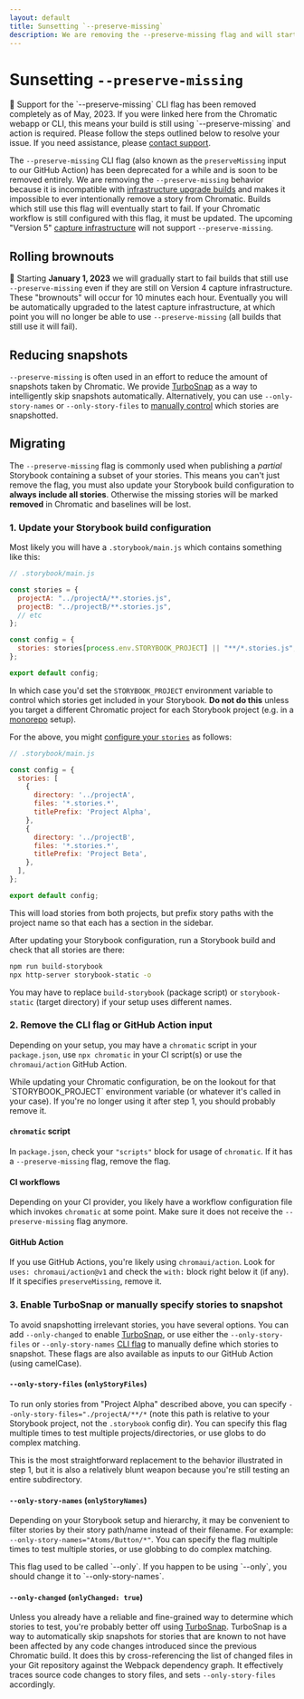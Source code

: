 ```yaml
---
layout: default
title: Sunsetting `--preserve-missing`
description: We are removing the --preserve-missing flag and will start to fail builds that use it
---
```


# Sunsetting `--preserve-missing`

<div class="aside">
🚨 Support for the `--preserve-missing` CLI flag has been removed completely as of May, 2023. If you were linked here from the Chromatic webapp or CLI, this means your build is still using `--preserve-missing` and action is required. Please follow the steps outlined below to resolve your issue. If you need assistance, please <a href="mailto:support@chromatic.com?Subject=preserve-missing%20flag">contact support</a>.
</div>

The `--preserve-missing` CLI flag (also known as the `preserveMissing` input to our GitHub Action) has been deprecated for a while and is soon to be removed entirely. We are removing the `--preserve-missing` behavior because it is incompatible with [infrastructure upgrade builds](infrastructure-upgrades#upgrade-builds) and makes it impossible to ever intentionally remove a story from Chromatic. Builds which still use this flag will eventually start to fail. If your Chromatic workflow is still configured with this flag, it must be updated. The upcoming "Version 5" [capture infrastructure](infrastructure-upgrades) will not support `--preserve-missing`.

## Rolling brownouts

🚦 Starting **January 1, 2023** we will gradually start to fail builds that still use `--preserve-missing` even if they are still on Version 4 capture infrastructure. These "brownouts" will occur for 10 minutes each hour. Eventually you will be automatically upgraded to the latest capture infrastructure, at which point you will no longer be able to use `--preserve-missing` (all builds that still use it will fail).

## Reducing snapshots

`--preserve-missing` is often used in an effort to reduce the amount of snapshots taken by Chromatic. We provide [TurboSnap](turbosnap) as a way to intelligently skip snapshots automatically. Alternatively, you can use `--only-story-names` or `--only-story-files` to [manually control](cli#chromatic-options) which stories are snapshotted.

## Migrating

The `--preserve-missing` flag is commonly used when publishing a _partial_ Storybook containing a subset of your stories. This means you can't just remove the flag, you must also update your Storybook build configuration to **always include all stories**. Otherwise the missing stories will be marked **removed** in Chromatic and baselines will be lost.

### 1. Update your Storybook build configuration

Most likely you will have a `.storybook/main.js` which contains something like this:

```js
// .storybook/main.js

const stories = {
  projectA: "../projectA/**.stories.js",
  projectB: "../projectB/**.stories.js",
  // etc
};

const config = {
  stories: stories[process.env.STORYBOOK_PROJECT] || "**/*.stories.js",
};

export default config;
```

In which case you'd set the `STORYBOOK_PROJECT` environment variable to control which stories get included in your Storybook. **Do not do this** unless you target a different Chromatic project for each Storybook project (e.g. in a [monorepo](monorepos) setup).

For the above, you might [configure your `stories`](https://storybook.js.org/docs/react/configure/overview#with-a-configuration-object) as follows:

```js
// .storybook/main.js

const config = {
  stories: [
    {
      directory: '../projectA',
      files: '*.stories.*',
      titlePrefix: 'Project Alpha',
    },
    {
      directory: '../projectB',
      files: '*.stories.*',
      titlePrefix: 'Project Beta',
    },
  ],
};

export default config;
```

This will load stories from both projects, but prefix story paths with the project name so that each has a section in the sidebar.

After updating your Storybook configuration, run a Storybook build and check that all stories are there:

```bash
npm run build-storybook
npx http-server storybook-static -o
```

You may have to replace `build-storybook` (package script) or `storybook-static` (target directory) if your setup uses different names.

### 2. Remove the CLI flag or GitHub Action input

Depending on your setup, you may have a `chromatic` script in your `package.json`, use `npx chromatic` in your CI script(s) or use the `chromaui/action` GitHub Action.

<div class="aside">
While updating your Chromatic configuration, be on the lookout for that `STORYBOOK_PROJECT` environment variable (or whatever it's called in your case). If you're no longer using it after step 1, you should probably remove it.
</div>

#### `chromatic` script

In `package.json`, check your `"scripts"` block for usage of `chromatic`. If it has a `--preserve-missing` flag, remove the flag.

#### CI workflows

Depending on your CI provider, you likely have a workflow configuration file which invokes `chromatic` at some point. Make sure it does not receive the `--preserve-missing` flag anymore.

#### GitHub Action

If you use GitHub Actions, you're likely using `chromaui/action`. Look for `uses: chromaui/action@v1` and check the `with:` block right below it (if any). If it specifies `preserveMissing`, remove it.

### 3. Enable TurboSnap or manually specify stories to snapshot

To avoid snapshotting irrelevant stories, you have several options. You can add `--only-changed` to enable [TurboSnap](turbosnap), or use either the `--only-story-files` or `--only-story-names` [CLI flag](cli#chromatic-options) to manually define which stories to snapshot. These flags are also available as inputs to our GitHub Action (using camelCase).

#### `--only-story-files` (`onlyStoryFiles`)

To run only stories from "Project Alpha" described above, you can specify `--only-story-files="./projectA/**/*` (note this path is relative to your Storybook project, not the `.storybook` config dir). You can specify this flag multiple times to test multiple projects/directories, or use globs to do complex matching.

<div class="aside">
This is the most straightforward replacement to the behavior illustrated in step 1, but it is also a relatively blunt weapon because you're still testing an entire subdirectory.
</div>

#### `--only-story-names` (`onlyStoryNames`)

Depending on your Storybook setup and hierarchy, it may be convenient to filter stories by their story path/name instead of their filename. For example: `--only-story-names="Atoms/Button/*"`. You can specify the flag multiple times to test multiple stories, or use globbing to do complex matching.

<div class="aside">
This flag used to be called `--only`. If you happen to be using `--only`, you should change it to `--only-story-names`.
</div>

#### `--only-changed` (`onlyChanged: true`)

Unless you already have a reliable and fine-grained way to determine which stories to test, you're probably better off using [TurboSnap](turbosnap). TurboSnap is a way to automatically skip snapshots for stories that are known to not have been affected by any code changes introduced since the previous Chromatic build. It does this by cross-referencing the list of changed files in your Git repository against the Webpack dependency graph. It effectively traces source code changes to story files, and sets `--only-story-files` accordingly.
